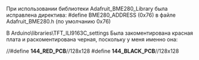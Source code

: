 При использовании библиотеки Adafruit_BME280_Library была исправлена директива:
#define BME280_ADDRESS (0x76) в файле Adafruit_BME280.h (по умолчанию 0x76)

В Arduino\libraries\TFT_ILI9163C\_settings
Была закоментирована красная плата и раскоментирована черная, поскольку у меня именно она:

//#define __144_RED_PCB__//128x128
#define __144_BLACK_PCB__//128x128
